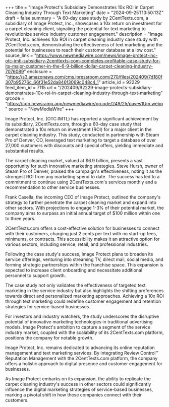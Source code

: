 +++
title = "Image Protect's Subsidiary Demonstrates 10x ROI in Carpet Cleaning Industry Through Text Marketing"
date = "2024-09-25T13:50:13Z"
draft = false
summary = "A 60-day case study by 2CentTexts.com, a subsidiary of Image Protect, Inc., showcases a 10x return on investment for a carpet cleaning client, signaling the potential for text marketing to revolutionize service industry customer engagement."
description = "Image Protect, Inc. achieves 10x ROI in carpet cleaning industry case study with 2CentTexts.com, demonstrating the effectiveness of text marketing and the potential for businesses to reach their customer database at a low cost."
source_link = "https://www.newmediawire.com/news/image-protect-inc-otc-imtl-subsidiary-2centtexts-com-completes-profitable-case-study-for-its-major-customer-in-the-6-9-billion-dollar-carpet-cleaning-industry-7076089"
enclosure = "https://s3.amazonaws.com/cms.ipressroom.com/270/files/202409/7d180f307b95276c_66f31e52da846f3069c048c4_1"
article_id = 92229
feed_item_id = 7115
url = "/202409/92229-image-protects-subsidiary-demonstrates-10x-roi-in-carpet-cleaning-industry-through-text-marketing"
qrcode = "https://cdn.newsramp.app/newmediawire/qrcode/249/25/paves1Um.webp"
source = "NewMediaWire"
+++

<p>Image Protect, Inc. (OTC:IMTL) has reported a significant achievement by its subsidiary, 2CentTexts.com, through a 60-day case study that demonstrated a 10x return on investment (ROI) for a major client in the carpet cleaning industry. This study, conducted in partnership with Steam Pro of Denver, CO, leveraged text marketing to target a database of over 27,000 customers with discounts and special offers, yielding immediate and substantial results.</p><p>The carpet cleaning market, valued at $6.9 billion, presents a vast opportunity for such innovative marketing strategies. Steve Hursh, owner of Steam Pro of Denver, praised the campaign's effectiveness, noting it as the strongest ROI from any marketing spend to date. The success has led to a commitment to continue using 2CentTexts.com's services monthly and a recommendation to other service businesses.</p><p>Frank Casella, the incoming CEO of Image Protect, outlined the company's strategy to further penetrate the carpet cleaning market and expand into other sectors. With projections to engage 1-3% of their potential market, the company aims to surpass an initial annual target of $100 million within one to three years.</p><p>2CentTexts.com offers a cost-effective solution for businesses to connect with their customers, charging just 2 cents per text with no start-up fees, minimums, or contracts. This accessibility makes it an attractive option for various sectors, including service, retail, and professional industries.</p><p>Following the case study's success, Image Protect plans to broaden its service offerings, venturing into streaming TV, direct mail, social media, and forming strategic partnerships within the franchise space. This expansion is expected to increase client onboarding and necessitate additional personnel to support growth.</p><p>The case study not only validates the effectiveness of targeted text marketing in the service industry but also highlights the shifting preferences towards direct and personalized marketing approaches. Achieving a 10x ROI through text marketing could redefine customer engagement and retention strategies for service-based businesses.</p><p>For investors and industry watchers, the study underscores the disruptive potential of innovative marketing technologies in traditional advertising models. Image Protect's ambition to capture a segment of the service industry market, coupled with the scalability of its 2CentTexts.com platform, positions the company for notable growth.</p><p>Image Protect, Inc. remains dedicated to advancing its online reputation management and text marketing services. By integrating Review Control™ Reputation Management with the 2CentTexts.com platform, the company offers a holistic approach to digital presence and customer engagement for businesses.</p><p>As Image Protect embarks on its expansion, the ability to replicate the carpet cleaning industry's success in other sectors could significantly influence the digital marketing strategies of service-based businesses, marking a pivotal shift in how these companies connect with their customers.</p>